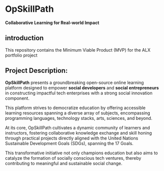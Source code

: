 # OpSkillPath  

**Collaborative Learning for Real-world Impact**

## introduction 

This repository contains the Minimum Viable Product (MVP) for the ALX portfolio project

## Project Description: 

**OpSkillPath** presents a groundbreaking open-source online learning platform designed to empower **social developers** and **social entrepreneurs** in constructing impactful tech enterprises with a strong social innovation component.

This platform strives to democratize education by offering accessible learning resources spanning a diverse array of subjects, encompassing programming languages, technology stacks, arts, sciences, and beyond. 

At its core, OpSkillPath cultivates a dynamic community of learners and instructors, fostering collaborative knowledge exchange and skill honing through practical projects directly aligned with the United Nations Sustainable Development Goals (SDGs), spanning the 17 Goals.

This transformative initiative not only champions education but also aims to catalyze the formation of socially conscious tech ventures, thereby contributing to meaningful and sustainable social change.